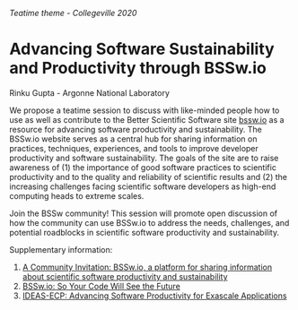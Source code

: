 
*Teatime theme - Collegeville 2020*

# Advancing Software Sustainability and Productivity through BSSw.io

Rinku Gupta  - Argonne National Laboratory

We propose a teatime session to discuss with like-minded people how to use as well as contribute to the Better Scientific Software site [bssw.io](https://bssw.io) as a resource for advancing software productivity and sustainability. The BSSw.io website serves as a central hub for sharing information on practices, techniques, experiences, and tools to improve developer productivity and software sustainability. The goals of the site are to raise awareness of (1) the importance of good software practices to scientific productivity and to the quality and reliability of scientific results and (2) the increasing challenges facing scientific software developers as high-end computing heads to extreme scales.

Join the BSSw community!  This session will promote open discussion of how the community can use BSSw.io to address the needs, challenges, and potential roadblocks in scientific software productivity and sustainability.

Supplementary information:
1. [A Community Invitation: BSSw.io, a platform for sharing information about scientific software productivity and sustainability](../WhitePapers/gupta-mcinnes-bssw.pdf)
1. [BSSw.io: So Your Code Will See the Future](../Posters/gupta-bssw-overview.pdf)
1. [IDEAS-ECP: Advancing Software Productivity for Exascale Applications](gupta-ideas-overview.pdf)
